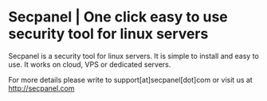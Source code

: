 Secpanel | One click easy to use security tool for linux servers
================================================================

Secpanel is a security tool for linux servers. It is simple to install and easy to use.
It works on cloud, VPS or dedicated servers.


For more details please write to support[at]secpanel[dot]com
or visit us at http://secpanel.com


